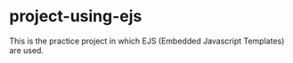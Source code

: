 # project-using-ejs
This is the practice project in which EJS (Embedded Javascript Templates) are used.
